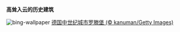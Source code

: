 
**高耸入云的历史建筑**

![bing-wallpaper](https://www.bing.com/th?id=OHR.MedievalRothenburg_ZH-CN1522774136_1920x1080.jpg)
[德国中世纪城市罗滕堡 (© kanuman/Getty Images)](https://www.bing.com/search?q=%E5%BE%B7%E5%9B%BD%E7%BD%97%E6%BB%95%E5%A0%A1&amp;form=hpcapt&amp;mkt=zh-cn)
  